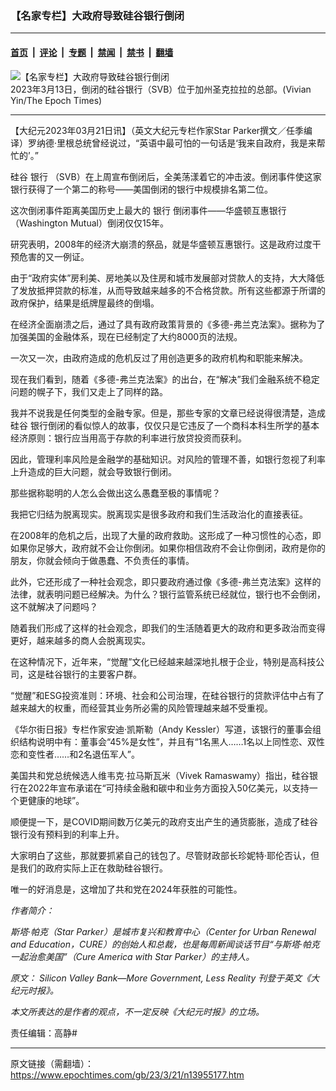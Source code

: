 ### 【名家专栏】大政府导致硅谷银行倒闭

---

#### [首页](../../../..?n13955177) &nbsp;|&nbsp; [评论](../../../../../epoch-comment?n13955177) &nbsp;|&nbsp; [专题](../../../../../epoch-special?n13955177) &nbsp;|&nbsp; [禁闻](../../../../../epoch-news?n13955177) &nbsp;|&nbsp; [禁书](../../../../../books?n13955177) &nbsp;|&nbsp; [翻墙](https://github.com/gfw-breaker/nogfw/blob/master/README.md?n13955177)


<div><img alt="【名家专栏】大政府导致硅谷银行倒闭" class="attachment-djy_600_400 size-djy_600_400 wp-post-image" src="https://i.epochtimes.com/assets/uploads/2023/03/id13955179-IMG_8221-ed-1200x800-600x400.jpg"/>
<div class="caption">
 2023年3月13日，倒闭的硅谷银行（SVB）位于加州圣克拉拉的总部。(Vivian Yin/The Epoch Times)
</div></div><hr/><div class="post_content" id="artbody" itemprop="articleBody">
 <!-- article content begin -->
 <p>
  【大纪元2023年03月21日讯】（英文大纪元专栏作家Star Parker撰文／任季编译）罗纳德‧里根总统曾经说过，“英语中最可怕的一句话是‘我来自政府，我是来帮忙的’。”
 </p>
 <p>
  <ok href="https://www.epochtimes.com/gb/tag/%E7%A1%85%E8%B0%B7.html">
   硅谷
  </ok>
  <ok href="https://www.epochtimes.com/gb/tag/%E9%93%B6%E8%A1%8C.html">
   银行
  </ok>
  （SVB）在上周宣布倒闭后，全美荡漾着它的冲击波。倒闭事件使这家银行获得了一个第二的称号——美国倒闭的银行中规模排名第二位。
 </p>
 <p>
  这次倒闭事件距离美国历史上最大的
  <ok href="https://www.epochtimes.com/gb/tag/%E9%93%B6%E8%A1%8C.html">
   银行
  </ok>
  倒闭事件——华盛顿互惠银行（Washington Mutual）倒闭仅仅15年。
 </p>
 <p>
  研究表明，2008年的经济大崩溃的祭品，就是华盛顿互惠银行。这是政府过度干预危害的又一例证。
 </p>
 <p>
  由于“政府实体”房利美、房地美以及住房和城市发展部对贷款人的支持，大大降低了发放抵押贷款的标准，从而导致越来越多的不合格贷款。所有这些都源于所谓的政府保护，结果是纸牌屋最终的倒塌。
 </p>
 <p>
  在经济全面崩溃之后，通过了具有政府政策背景的《多德-弗兰克法案》。据称为了加强美国的金融体系，现在已经制定了大约8000页的法规。
 </p>
 <p>
  一次又一次，由政府造成的危机反过了用创造更多的政府机构和职能来解决。
 </p>
 <p>
  现在我们看到，随着《多德-弗兰克法案》的出台，在“解决”我们金融系统不稳定问题的幌子下，我们又走上了同样的路。
 </p>
 <p>
  我并不说我是任何类型的金融专家。但是，那些专家的文章已经说得很清楚，造成
  <ok href="https://www.epochtimes.com/gb/tag/%E7%A1%85%E8%B0%B7.html">
   硅谷
  </ok>
  银行倒闭的看似惊人的故事，仅仅只是它违反了一个商科本科生所学的基本经济原则：银行应当用高于存款的利率进行放贷投资而获利。
 </p>
 <p>
  因此，管理利率风险是金融学的基础知识。对风险的管理不善，如银行忽视了利率上升造成的巨大问题，就会导致银行倒闭。
 </p>
 <p>
  那些据称聪明的人怎么会做出这么愚蠢至极的事情呢？
 </p>
 <p>
  我把它归结为脱离现实。脱离现实是很多政府和我们生活政治化的直接表征。
 </p>
 <p>
  在2008年的危机之后，出现了大量的政府救助。这形成了一种习惯性的心态，即如果你足够大，政府就不会让你倒闭。如果你相信政府不会让你倒闭，政府是你的朋友，你就会倾向于做愚蠢、不负责任的事情。
 </p>
 <p>
  此外，它还形成了一种社会观念，即只要政府通过像《多德-弗兰克法案》这样的法律，就表明问题已经解决。为什么？银行监管系统已经就位，银行也不会倒闭，这不就解决了问题吗？
 </p>
 <p>
  随着我们形成了这样的社会观念，即我们的生活随着更大的政府和更多政治而变得更好，越来越多的商人会脱离现实。
 </p>
 <p>
  在这种情况下，近年来，“觉醒”文化已经越来越深地扎根于企业，特别是高科技公司，这是硅谷银行的主要客户群。
 </p>
 <p>
  “觉醒”和ESG投资准则：环境、社会和公司治理，在硅谷银行的贷款评估中占有了越来越大的权重，而经营其业务所必需的风险管理越来越不受重视。
 </p>
 <p>
  《华尔街日报》专栏作家安迪‧凯斯勒（Andy Kessler）写道，该银行的董事会组织结构说明中有：董事会“45%是女性”，并且有“1名黑人……1名以上同性恋、双性恋和变性者……和2名退伍军人”。
 </p>
 <p>
  美国共和党总统候选人维韦克‧拉马斯瓦米（Vivek Ramaswamy）指出，硅谷银行在2022年宣布承诺在“可持续金融和碳中和业务方面投入50亿美元，以支持一个更健康的地球”。
 </p>
 <p>
  顺便提一下，是COVID期间数万亿美元的政府支出产生的通货膨胀，造成了硅谷银行没有预料到的利率上升。
 </p>
 <p>
  大家明白了这些，那就要抓紧自己的钱包了。尽管财政部长珍妮特‧耶伦否认，但是我们的政府实际上正在救助硅谷银行。
 </p>
 <p>
  唯一的好消息是，这增加了共和党在2024年获胜的可能性。
 </p>
 <p>
  <em>
   作者简介：
  </em>
 </p>
 <p>
  <em>
   斯塔‧帕克（Star Parker）是城市复兴和教育中心（Center for Urban Renewal and Education，CURE）的创始人和总裁，也是每周新闻谈话节目“与斯塔‧帕克一起治愈美国”（Cure America with Star Parker）的主持人。
  </em>
 </p>
 <p>
  <em>
   原文：
   <ok href="https://www.theepochtimes.com/silicon-valley-bank-more-government-less-reality_5125563.html">
    Silicon Valley Bank—More Government, Less Reality
   </ok>
   刊登于英文《大纪元时报》。
  </em>
 </p>
 <p>
  <em>
   本文所表达的是作者的观点，不一定反映《大纪元时报》的立场。
  </em>
 </p>
 <p>
  责任编辑：高静#
 </p>
 <!-- article content end -->
 <div id="below_article_ad">
 </div>
</div>


---

原文链接（需翻墙）：https://www.epochtimes.com/gb/23/3/21/n13955177.htm